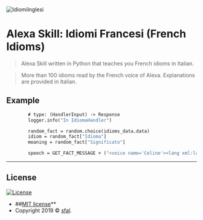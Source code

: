 <img src="https://i.imgur.com/66r5b5j.png" title="IdiomiInglesi" alt="IdiomiInglesi">

# Alexa Skill: Idiomi Francesi (French Idioms)

> Alexa Skill written in Python that teaches you French idioms in Italian.

> More than 100 idioms read by the French voice of Alexa. Explanations are provided in Italian.

## Example

```def handle(self, handler_input):
        # type: (HandlerInput) -> Response
        logger.info("In IdiomaHandler")

        random_fact = random.choice(idioms_data.data)
        idiom = random_fact["Idioma"]
        meaning = random_fact["Significato"]

        speech = GET_FACT_MESSAGE + ("<voice name='Celine'><lang xml:lang='fr-FR'>{}</lang></voice>. Significa: {}.".format(idiom, meaning))
```

---

## License

[![License](http://img.shields.io/:license-mit-blue.svg?style=flat-square)](http://badges.mit-license.org)

- ##[MIT license](http://opensource.org/licenses/mit-license.php)**
- Copyright 2019 © <a href="https://github.com/sfal" target="_blank">sfal</a>.
